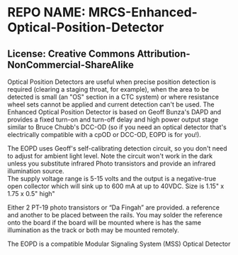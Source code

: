 # REPO NAME: MRCS-Enhanced-Optical-Position-Detector
## License: Creative Commons Attribution-NonCommercial-ShareAlike

Optical Position Detectors are useful when precise position detection is required (clearing a staging throat, for example), 
when the area to be detected is small (an "OS" section in a CTC system) or where resistance wheel sets cannot be applied 
and current detection can't be used.  The Enhanced Optical Position Detector is based on Geoff Bunza's DAPD and provides a 
fixed turn-on and turn-off delay and high power output stage similar to Bruce Chubb's DCC-OD (so if you need an optical 
detector that's electrically compatible with a cpOD or DCC-OD, EOPD is for you!).

The EOPD uses Geoff's self-calibrating detection circuit, so you don't need to adjust for ambient light level.  Note the 
circuit won't work in the dark unless you substitute infrared Photo transistors and provide an infrared illumination source.  
The supply voltage range is 5-15 volts and the output is a negative-true open collector which will sink up to 600 mA at up 
to 40VDC.  Size is 1.15" x 1.75 x 0.5" high"

Either 2 PT-19 photo transistors or “Da Fingah” are provided. a reference and another to be placed between the rails. You may
solder the reference onto the board if the board will be mounted where is has the same illumination as the track or both may be mounted remotely.

The EOPD is a compatible Modular Signaling System (MSS) Optical Detector
